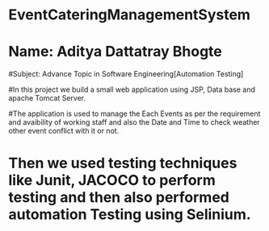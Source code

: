 # EventCateringManagementSystem

# Name: Aditya Dattatray Bhogte

#Subject: Advance Topic in Software Engineering[Automation Testing]

#In this project we build a small web application using JSP, Data base and apache Tomcat Server. 

#The application is used to manage the Each Events as  per the requirement and avaibility of working staff and also the Date and Time to check weather other event conflict with it or not.

# Then we used testing techniques like Junit, JACOCO to perform testing and then also performed automation Testing using Selinium.
